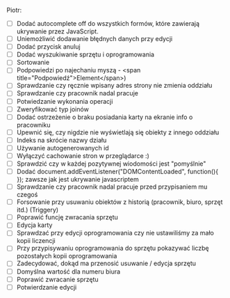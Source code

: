 Piotr: <br/>
  - [ ] Dodać autocomplete off do wszystkich formów, które zawierają ukrywanie przez JavaScript.
  - [ ] Uniemożliwić dodawanie błędnych danych przy edycji
  - [ ] Dodać przycisk anuluj
  - [ ] Dodać wyszukiwanie sprzętu i oprogramowania
  - [ ] Sortowanie
  - [ ] Podpowiedzi po najechaniu myszą - \<span title="Podpowiedź">Element\</span>)
  - [ ] Sprawdzanie czy ręcznie wpisany adres strony nie zmienia oddziału
  - [ ] Sprawdzanie czy pracownik nadal pracuje
  - [ ] Potwiedzanie wykonania operacji
  - [ ] Zweryfikować typ joinów
  - [ ] Dodać ostrzeżenie o braku posiadania karty na ekranie info o pracowniku
  - [ ] Upewnić się, czy nigdzie nie wyświetlają się obiekty z innego oddziału
  - [ ] Indeks na skrócie nazwy działu
  - [ ] Używanie autogenerowanych id
  - [ ] Wyłączyć cachowanie stron w przeglądarce :)
  - [ ] Sprawdzić czy w każdej pozytywnej wiodomości jest "pomyślnie"
  - [ ] Dodać document.addEventListener("DOMContentLoaded", function(){ }); zawsze jak jest ukrywanie javascriptem
  - [ ] Sprawdzanie czy pracownik nadal pracuje przed przypisaniem mu czegoś
  - [ ] Forsowanie przy usuwaniu obiektów z historią (pracownik, biuro, sprzęt itd.) (Triggery)
  - [ ] Poprawić funcję zwracania sprzętu
  - [ ] Edycja karty
  - [ ] Sprawdzać przy edycji oprogramowania czy nie ustawiliśmy za mało kopii liczencji
  - [ ] Przy przypisywaniu oprogramowania do sprzętu pokazywać liczbę pozostałych kopii oprogramowania
  - [ ] Zadecydować, dokąd ma przenosić usuwanie / edycja sprzętu
  - [ ] Domyślna wartość dla numeru biura
  - [ ] Poprawić zwracanie sprzętu
  - [ ] Potwierdzanie edycji